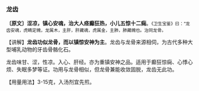 ### 龙齿

**〔原文〕涩凉，镇心安魂，治大人痉癫狂热，小儿五惊十二痫**。<small>《卫生宝鉴》曰：“龙齿安魂，虎睛定魄，龙属木，主肝，肝藏魂，虎属金，主肺，肺藏魄也。治同龙骨。</small>

【讲解】**龙齿功似龙骨，而以镇惊安神为主**。龙齿与龙骨来源相伺，为古代多种大型哺乳动物的牙齿骨骼化石。

龙齿味甘、涩，性凉。入心、肝经。亦为重镇安神之品。适用于癫狂惊痫、心悸心烦、失眠多梦等证。功用与龙骨相似，但龙骨兼能收敛固脱，龙齿无此功。

【用量用法】3-15克，入汤剂宜先煎。

